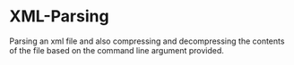 # XML-Parsing
Parsing an xml file and also compressing and decompressing the contents of the file based on the command line argument provided.
